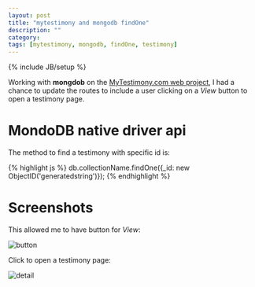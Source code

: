 ```yaml
---
layout: post
title: "mytestimony and mongodb findOne"
description: ""
category: 
tags: [mytestimony, mongodb, findOne, testimony]
---
```

{% include JB/setup %}

Working with **mongdob** on the [MyTestimony.com web project](http://github.com/design48/mytestimony), I had a chance to update the routes to include a user clicking on a _View_ button to open a testimony page.

# MondoDB native driver api

The method to find a testimony with specific id is:

{% highlight js %}
db.collectionName.findOne({_id: new ObjectID('generatedstring')});
{% endhighlight %}

# Screenshots

This allowed me to have button for _View_:

![button](http://f.cl.ly/items/0F0q3D0C0u1V3F0l3s0C/Screen%20Shot%202012-12-12%20at%2012.10.49%20AM.png)

Click to open a testimony page:

![detail](http://f.cl.ly/items/10413q2F37153b1H1M1h/Screen%20Shot%202012-12-12%20at%2012.11.37%20AM.png)


